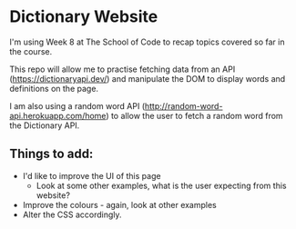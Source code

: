 # Dictionary Website

I'm using Week 8 at The School of Code to recap topics covered so far in the course. 

This repo will allow me to practise fetching data from an API (https://dictionaryapi.dev/) and manipulate the DOM to display words and definitions on the page.


I am also using a random word API (http://random-word-api.herokuapp.com/home) to allow the user to fetch a random word from the Dictionary API.

## Things to add:

- I'd like to improve the UI of this page
    - Look at some other examples, what is the user expecting from this website?
- Improve the colours - again, look at other examples 
- Alter the CSS accordingly.
